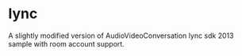 # lync
A slightly modified version of AudioVideoConversation lync sdk 2013 sample with room account support.
